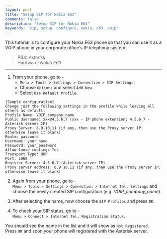```yaml
---
layout: post
title: "Setup SIP for Nokia E63"
comments: false
description: "Setup SIP for Nokia E63"
keywords: "sip, setup, configure, nokia, e63, voip"
---
```

This tutorial is to configure your Nokia E63 phone so that you can use it as a VOIP phone in your corporate office's IP telephony system.
> PBX: _Asterisk_  
> Hardware: _Nokia E63_    

___

1. From your phone, go to -  
    - `Menu > Tools > Settings > Connection > SIP Settings`.  
    - Choose `Options` and select `Add New`.  
    - Select `Use Default Profile`.  

```
[Sample configuration]
Change just the following settings in the profile while leaving all others as default;
Profile Name: VOIP_company_name
Public Username: xxx@4.5.6.7 (xxx - IP phone extension; 4.5.6.7 - Asterisk server IP)
Proxy Server: 8.9.10.11 (if any, then use the Proxy server IP; otherwise leave it blank)
Realm: password
Username: your_name
Password: your_password
Allow loose routing: Yes
Transport Type: UDP
Port: 5060
Register Server: 4.5.6.7 (Asterisk server IP)
Proxy server address: 8.9.10.11 (if any, then use the Proxy server IP; otherwise leave it blank)
```

2. Again from your phone, go to -  
`Menu > Tools > Settings > Connection > Internet Tel. Settings` and choose the newly created SIP configuration (e.g. *VOIP_company_name*).

3. After selecting the name, now choose the `SIP Profiles` and press `OK`.

4. To check your SIP status, go to -  
`Menu > Connect > Internet Tel. Registration Status`.  

You should see the name in the list and it will show as `Not Registered`.  
Press `OK` and soon your phone will registered with the Asterisk server.
